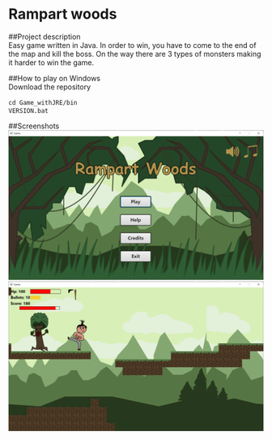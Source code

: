 # Rampart woods  

##Project description  
Easy game written in Java. In order to win, you have to come to the end of the map and kill the boss. On the way there are 3 types of monsters making it harder to win the game.

##How to play on Windows  
Download the repository
```
cd Game_withJRE/bin
VERSION.bat
```

##Screenshots    
![Alt text](/Screenshots/Java_game_screen1.png?raw=true "Menu")  
![Alt text](Screenshots/Java_game_screen2.png?raw=true)

